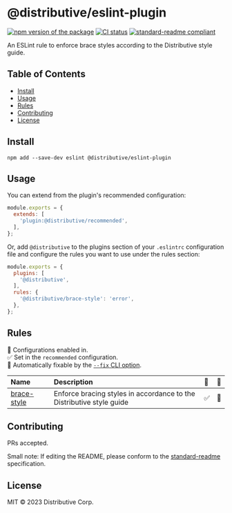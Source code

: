 # @distributive/eslint-plugin

[![npm version of the package][npm-version-img]][npm-version-url]
[![CI status][ci-status-img]][ci-status-url]
[![standard-readme compliant][standard-readme-img]][standard-readme-url]

An ESLint rule to enforce brace styles according to the Distributive style
guide.

## Table of Contents

<!--toc:start-->
- [Install](#install)
- [Usage](#usage)
- [Rules](#rules)
- [Contributing](#contributing)
- [License](#license)
<!--toc:end-->

## Install

```console
npm add --save-dev eslint @distributive/eslint-plugin
```

## Usage

You can extend from the plugin's recommended configuration:

```javascript
module.exports = {
  extends: [
    'plugin:@distributive/recommended',
  ],
};
```

Or, add `@distributive` to the plugins section of your `.eslintrc`
configuration file and configure the rules you want to use under the rules
section:

```javascript
module.exports = {
  plugins: [
    '@distributive',
  ],
  rules: {
    '@distributive/brace-style': 'error',
  },
};
```

## Rules

<!-- begin auto-generated rules list -->

💼 Configurations enabled in.\
✅ Set in the `recommended` configuration.\
🔧 Automatically fixable by the [`--fix` CLI option](https://eslint.org/docs/user-guide/command-line-interface#--fix).

| Name                                     | Description                                                          | 💼 | 🔧 |
| :--------------------------------------- | :------------------------------------------------------------------- | :- | :- |
| [brace-style](docs/rules/brace-style.md) | Enforce bracing styles in accordance to the Distributive style guide | ✅  | 🔧 |

<!-- end auto-generated rules list -->

## Contributing

PRs accepted.

Small note: If editing the README, please conform to the
[standard-readme](https://github.com/RichardLitt/standard-readme) specification.

## License

MIT © 2023 Distributive Corp.

[npm-version-img]: https://img.shields.io/npm/v/%40distributive/eslint-plugin
[npm-version-url]: https://www.npmjs.com/package/@distributive/eslint-plugin
[ci-status-img]:
	https://github.com/Distributive-Network/eslint-plugin/actions/workflows/main.yml/badge.svg
[ci-status-url]:
	https://github.com/Distributive-Network/eslint-plugin/actions
[standard-readme-img]:
	https://img.shields.io/badge/standard--readme-OK-green.svg?style=flat-square
[standard-readme-url]: https://github.com/RichardLitt/standard-readme
